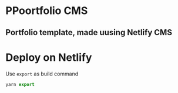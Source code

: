 # PPoortfolio CMS

## Portfolio template, made uusing Netlify CMS

# Deploy on Netlify

Use `export` as build command

```js
yarn export
```
